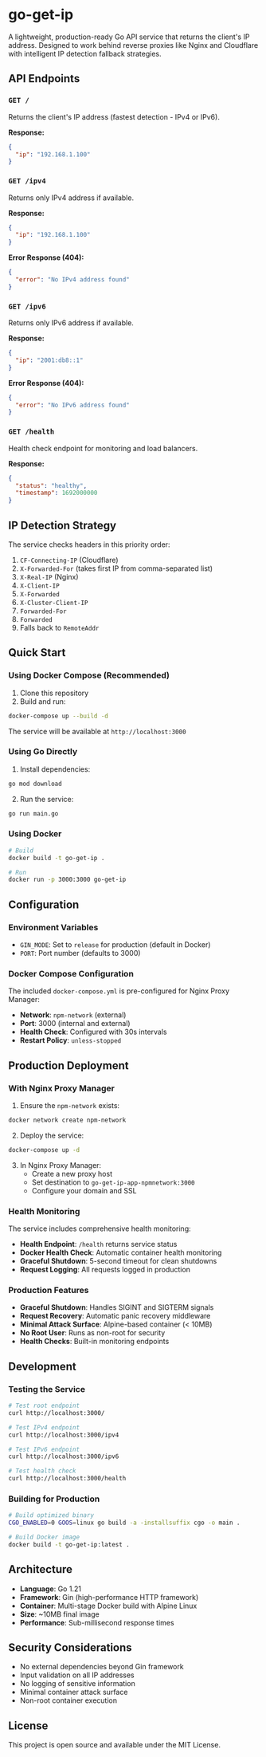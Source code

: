 # go-get-ip

A lightweight, production-ready Go API service that returns the client's IP address. Designed to work behind reverse proxies like Nginx and Cloudflare with intelligent IP detection fallback strategies.

## API Endpoints

### `GET /`
Returns the client's IP address (fastest detection - IPv4 or IPv6).

**Response:**
```json
{
  "ip": "192.168.1.100"
}
```

### `GET /ipv4`
Returns only IPv4 address if available.

**Response:**
```json
{
  "ip": "192.168.1.100"
}
```

**Error Response (404):**
```json
{
  "error": "No IPv4 address found"
}
```

### `GET /ipv6`
Returns only IPv6 address if available.

**Response:**
```json
{
  "ip": "2001:db8::1"
}
```

**Error Response (404):**
```json
{
  "error": "No IPv6 address found"
}
```

### `GET /health`
Health check endpoint for monitoring and load balancers.

**Response:**
```json
{
  "status": "healthy",
  "timestamp": 1692000000
}
```

## IP Detection Strategy

The service checks headers in this priority order:
1. `CF-Connecting-IP` (Cloudflare)
2. `X-Forwarded-For` (takes first IP from comma-separated list)
3. `X-Real-IP` (Nginx)
4. `X-Client-IP`
5. `X-Forwarded`
6. `X-Cluster-Client-IP`
7. `Forwarded-For`
8. `Forwarded`
9. Falls back to `RemoteAddr`

## Quick Start

### Using Docker Compose (Recommended)

1. Clone this repository
2. Build and run:
```bash
docker-compose up --build -d
```

The service will be available at `http://localhost:3000`

### Using Go Directly

1. Install dependencies:
```bash
go mod download
```

2. Run the service:
```bash
go run main.go
```

### Using Docker

```bash
# Build
docker build -t go-get-ip .

# Run
docker run -p 3000:3000 go-get-ip
```

## Configuration

### Environment Variables

- `GIN_MODE`: Set to `release` for production (default in Docker)
- `PORT`: Port number (defaults to 3000)

### Docker Compose Configuration

The included `docker-compose.yml` is pre-configured for Nginx Proxy Manager:

- **Network**: `npm-network` (external)
- **Port**: 3000 (internal and external)
- **Health Check**: Configured with 30s intervals
- **Restart Policy**: `unless-stopped`

## Production Deployment

### With Nginx Proxy Manager

1. Ensure the `npm-network` exists:
```bash
docker network create npm-network
```

2. Deploy the service:
```bash
docker-compose up -d
```

3. In Nginx Proxy Manager:
   - Create a new proxy host
   - Set destination to `go-get-ip-app-npmnetwork:3000`
   - Configure your domain and SSL

### Health Monitoring

The service includes comprehensive health monitoring:

- **Health Endpoint**: `/health` returns service status
- **Docker Health Check**: Automatic container health monitoring
- **Graceful Shutdown**: 5-second timeout for clean shutdowns
- **Request Logging**: All requests logged in production

### Production Features

- **Graceful Shutdown**: Handles SIGINT and SIGTERM signals
- **Request Recovery**: Automatic panic recovery middleware
- **Minimal Attack Surface**: Alpine-based container (< 10MB)
- **No Root User**: Runs as non-root for security
- **Health Checks**: Built-in monitoring endpoints

## Development

### Testing the Service

```bash
# Test root endpoint
curl http://localhost:3000/

# Test IPv4 endpoint
curl http://localhost:3000/ipv4

# Test IPv6 endpoint  
curl http://localhost:3000/ipv6

# Test health check
curl http://localhost:3000/health
```

### Building for Production

```bash
# Build optimized binary
CGO_ENABLED=0 GOOS=linux go build -a -installsuffix cgo -o main .

# Build Docker image
docker build -t go-get-ip:latest .
```

## Architecture

- **Language**: Go 1.21
- **Framework**: Gin (high-performance HTTP framework)
- **Container**: Multi-stage Docker build with Alpine Linux
- **Size**: ~10MB final image
- **Performance**: Sub-millisecond response times

## Security Considerations

- No external dependencies beyond Gin framework
- Input validation on all IP addresses
- No logging of sensitive information
- Minimal container attack surface
- Non-root container execution

## License

This project is open source and available under the MIT License.